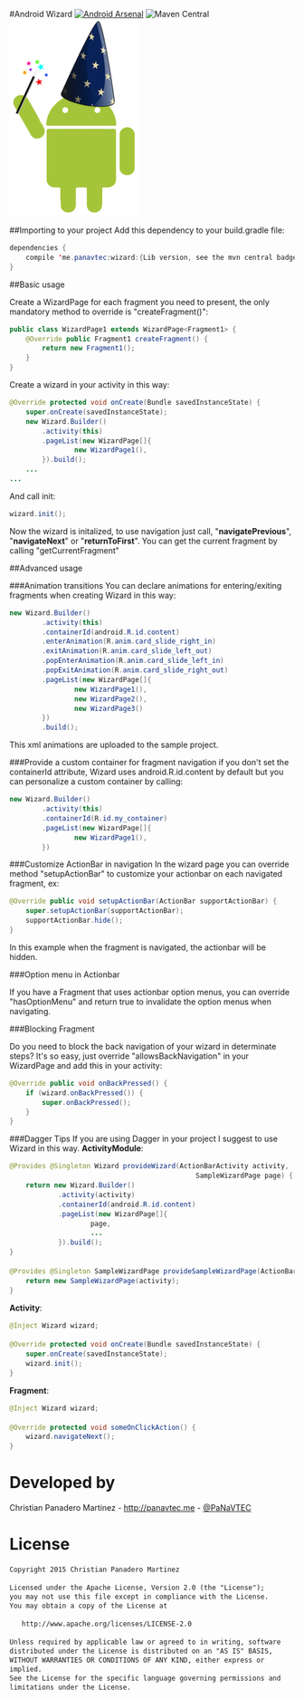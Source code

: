 #Android Wizard [![Android Arsenal](https://img.shields.io/badge/Android%20Arsenal-Android%20Wizard-green.svg?style=flat)](https://android-arsenal.com/details/1/1469) ![Maven Central](https://img.shields.io/maven-central/v/me.panavtec/wizard.svg)
![Logo](art/logo.png)


##Importing to your project
Add this dependency to your build.gradle file:

```java
dependencies {
    compile 'me.panavtec:wizard:{Lib version, see the mvn central badge}'
}
```
##Basic usage

Create a WizardPage for each fragment you need to present, the only mandatory method to override is "createFragment()":

```java
public class WizardPage1 extends WizardPage<Fragment1> {
    @Override public Fragment1 createFragment() {
        return new Fragment1();
    }
}
```

Create a wizard in your activity in this way:

```java
@Override protected void onCreate(Bundle savedInstanceState) {
    super.onCreate(savedInstanceState);
    new Wizard.Builder()
        .activity(this)
        .pageList(new WizardPage[]{
                new WizardPage1(),
        }).build();
    ...
...
```

And call init:

```java
wizard.init();
```

Now the wizard is initalized, to use navigation just call, "**navigatePrevious**", "**navigateNext**" or "**returnToFirst**". 
You can get the current fragment by calling "getCurrentFragment"

##Advanced usage

###Animation transitions
You can declare animations for entering/exiting fragments when creating Wizard in this way:

```java
new Wizard.Builder()
        .activity(this)
        .containerId(android.R.id.content)
        .enterAnimation(R.anim.card_slide_right_in)
        .exitAnimation(R.anim.card_slide_left_out)
        .popEnterAnimation(R.anim.card_slide_left_in)
        .popExitAnimation(R.anim.card_slide_right_out)
        .pageList(new WizardPage[]{
                new WizardPage1(),
                new WizardPage2(),
                new WizardPage3()
        })
        .build();
```

This xml animations are uploaded to the sample project.


###Provide a custom container for fragment navigation
if you don't set the containerId attribute, Wizard uses android.R.id.content by default but you can personalize a custom container by calling:

```java
new Wizard.Builder()
        .activity(this)
        .containerId(R.id.my_container)
        .pageList(new WizardPage[]{
                new WizardPage1(),
        })

```

###Customize ActionBar in navigation
In the wizard page you can override method "setupActionBar" to customize your actionbar on each navigated fragment, ex:

```java
@Override public void setupActionBar(ActionBar supportActionBar) {
    super.setupActionBar(supportActionBar);
    supportActionBar.hide();
}
```

In this example when the fragment is navigated, the actionbar will be hidden. 

###Option menu in Actionbar

If you have a Fragment that uses actionbar option menus, you can override "hasOptionMenu" and return true to invalidate the option menus when navigating.

###Blocking Fragment

Do you need to block the back navigation of your wizard in determinate steps? It's so easy, just override "allowsBackNavigation" in your WizardPage and add this in your activity:

```java
@Override public void onBackPressed() {
    if (wizard.onBackPressed()) {
        super.onBackPressed();
    }
}
```

###Dagger Tips
If you are using Dagger in your project I suggest to use Wizard in this way.
**ActivityModule**:

```java
@Provides @Singleton Wizard provideWizard(ActionBarActivity activity,
                                              SampleWizardPage page) {
    return new Wizard.Builder()
            .activity(activity)
            .containerId(android.R.id.content)
            .pageList(new WizardPage[]{
                    page,
                    ...
            }).build();
}
    
@Provides @Singleton SampleWizardPage provideSampleWizardPage(ActionBarActivity activity) {
    return new SampleWizardPage(activity);
}
```

**Activity**:

```java
@Inject Wizard wizard;

@Override protected void onCreate(Bundle savedInstanceState) {
    super.onCreate(savedInstanceState);
    wizard.init();
}
```

**Fragment**:

```java
@Inject Wizard wizard;

@Override protected void someOnClickAction() {
    wizard.navigateNext();
}
```

Developed by
============
Christian Panadero Martinez - <a href="http://panavtec.me">http://panavtec.me</a> - <a href="https://twitter.com/panavtec">@PaNaVTEC</a>

License
=======

    Copyright 2015 Christian Panadero Martinez

    Licensed under the Apache License, Version 2.0 (the "License");
    you may not use this file except in compliance with the License.
    You may obtain a copy of the License at

       http://www.apache.org/licenses/LICENSE-2.0

    Unless required by applicable law or agreed to in writing, software
    distributed under the License is distributed on an "AS IS" BASIS,
    WITHOUT WARRANTIES OR CONDITIONS OF ANY KIND, either express or implied.
    See the License for the specific language governing permissions and
    limitations under the License.

